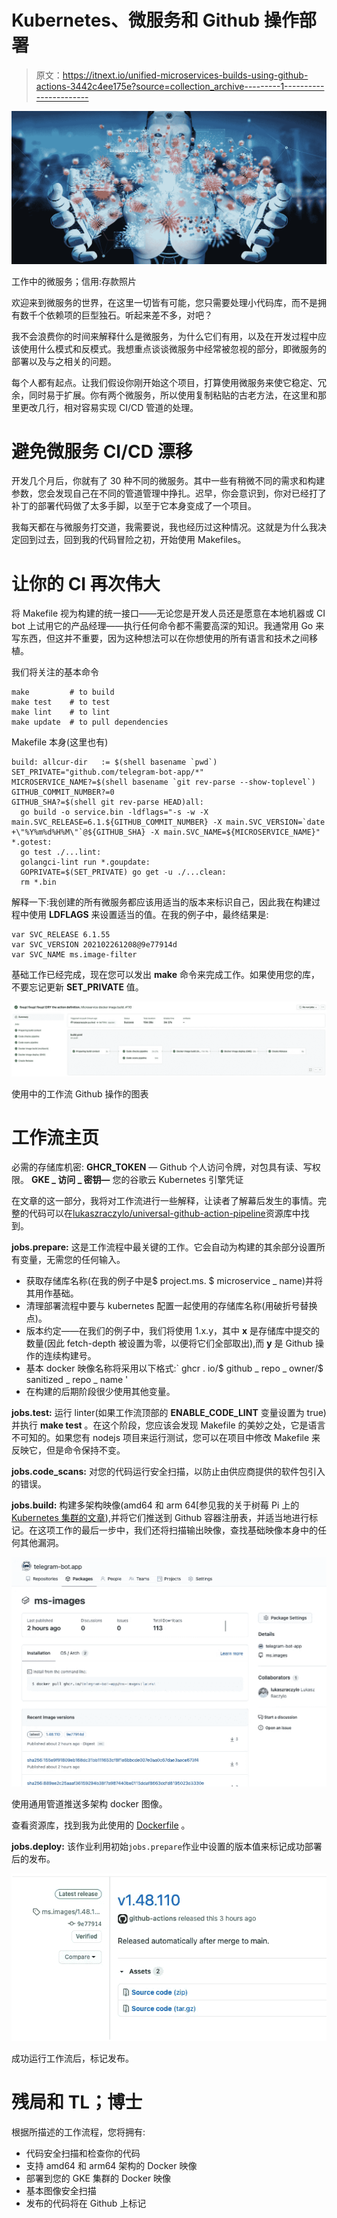 # Kubernetes、微服务和 Github 操作部署

> 原文：<https://itnext.io/unified-microservices-builds-using-github-actions-3442c4ee175e?source=collection_archive---------1----------------------->

![](img/d028ad0860759b3da685809a2f0987d3.png)

工作中的微服务；信用:存款照片

欢迎来到微服务的世界，在这里一切皆有可能，您只需要处理小代码库，而不是拥有数千个依赖项的巨型独石。听起来差不多，对吧？

我不会浪费你的时间来解释什么是微服务，为什么它们有用，以及在开发过程中应该使用什么模式和反模式。我想重点谈谈微服务中经常被忽视的部分，即微服务的部署以及与之相关的问题。

每个人都有起点。让我们假设你刚开始这个项目，打算使用微服务来使它稳定、冗余，同时易于扩展。你有两个微服务，所以使用复制粘贴的古老方法，在这里和那里更改几行，相对容易实现 CI/CD 管道的处理。

# 避免微服务 CI/CD 漂移

开发几个月后，你就有了 30 种不同的微服务。其中一些有稍微不同的需求和构建参数，您会发现自己在不同的管道管理中挣扎。迟早，你会意识到，你对已经打了补丁的部署代码做了太多手脚，以至于它本身变成了一个项目。

我每天都在与微服务打交道，我需要说，我也经历过这种情况。这就是为什么我决定回到过去，回到我的代码冒险之初，开始使用 Makefiles。

# 让你的 CI 再次伟大

将 Makefile 视为构建的统一接口——无论您是开发人员还是愿意在本地机器或 CI bot 上试用它的产品经理——执行任何命令都不需要高深的知识。我通常用 Go 来写东西，但这并不重要，因为这种想法可以在你想使用的所有语言和技术之间移植。

我们将关注的基本命令

```
make         # to build
make test    # to test
make lint    # to lint
make update  # to pull dependencies
```

Makefile 本身(这里也有)

```
build: allcur-dir   := $(shell basename `pwd`)
SET_PRIVATE="github.com/telegram-bot-app/*"
MICROSERVICE_NAME?=$(shell basename `git rev-parse --show-toplevel`)
GITHUB_COMMIT_NUMBER?=0
GITHUB_SHA?=$(shell git rev-parse HEAD)all:
  go build -o service.bin -ldflags="-s -w -X main.SVC_RELEASE=6.1.${GITHUB_COMMIT_NUMBER} -X main.SVC_VERSION=`date +\"%Y%m%d%H%M\"`@${GITHUB_SHA} -X main.SVC_NAME=${MICROSERVICE_NAME}" *.gotest:
  go test ./...lint:
  golangci-lint run *.goupdate:
  GOPRIVATE=$(SET_PRIVATE) go get -u ./...clean:
  rm *.bin
```

解释一下:我创建的所有微服务都应该用适当的版本来标识自己，因此我在构建过程中使用 **LDFLAGS** 来设置适当的值。在我的例子中，最终结果是:

```
var SVC_RELEASE 6.1.55
var SVC_VERSION 202102261208@9e77914d
var SVC_NAME ms.image-filter
```

基础工作已经完成，现在您可以发出 **make** 命令来完成工作。如果使用您的库，不要忘记更新 **SET_PRIVATE** 值。

![](img/ccb2221fcaf7e4725c2bf3a51158f812.png)

使用中的工作流 Github 操作的图表

# 工作流主页

必需的存储库机密:
**GHCR_TOKEN** — Github 个人访问令牌，对包具有读、写权限。
**GKE _ 访问 _ 密钥—** 您的谷歌云 Kubernetes 引擎凭证

在文章的这一部分，我将对工作流进行一些解释，让读者了解幕后发生的事情。完整的代码可以在[lukaszraczylo/universal-github-action-pipeline](https://github.com/lukaszraczylo/universal-github-action-pipeline/blob/main/workflow-push.yaml)资源库中找到。

**jobs.prepare:** 这是工作流程中最关键的工作。它会自动为构建的其余部分设置所有变量，无需您的任何输入。

*   获取存储库名称(在我的例子中是$ project.ms. $ microservice _ name)并将其用作基础。
*   清理部署流程中要与 kubernetes 配置一起使用的存储库名称(用破折号替换点)。
*   版本约定——在我们的例子中，我们将使用 1.x.y，其中 **x** 是存储库中提交的数量(因此 fetch-depth 被设置为零，以便将它们全部取出),而 **y** 是 Github 操作的连续构建号。
*   基本 docker 映像名称将采用以下格式:` ghcr . io/$ github _ repo _ owner/$ sanitized _ repo _ name '
*   在构建的后期阶段很少使用其他变量。

**jobs.test:** 运行 linter(如果工作流顶部的 **ENABLE_CODE_LINT** 变量设置为 true)并执行 **make test** 。在这个阶段，您应该会发现 Makefile 的美妙之处，它是语言不可知的。如果您有 nodejs 项目来运行测试，您可以在项目中修改 Makefile 来反映它，但是命令保持不变。

**jobs.code_scans:** 对您的代码运行安全扫描，以防止由供应商提供的软件包引入的错误。

**jobs.build:** 构建多架构映像(amd64 和 arm 64[参见我的关于树莓 Pi 上的 [Kubernetes 集群的文章](https://medium.com/swlh/building-your-home-raspberry-pi-kubernetes-cluster-14eeeb3c521e?source=post_stats_page-------------------------------------)),并将它们推送到 Github 容器注册表，并适当地进行标记。在这项工作的最后一步中，我们还将扫描输出映像，查找基础映像本身中的任何其他漏洞。

![](img/3e1ae001ce59eb4adbe3a90bceddcda8.png)

使用通用管道推送多架构 docker 图像。

查看资源库，找到我为此使用的 [Dockerfile](https://github.com/lukaszraczylo/universal-github-action-pipeline/blob/main/Dockerfile) 。

**jobs.deploy:** 该作业利用初始`jobs.prepare`作业中设置的版本值来标记成功部署后的发布。

![](img/f0677204fc7a2e4011026772e9f7c4c8.png)

成功运行工作流后，标记发布。

# **残局和 TL；博士**

根据所描述的工作流程，您将拥有:

*   代码安全扫描和检查你的代码
*   支持 amd64 和 arm64 架构的 Docker 映像
*   部署到您的 GKE 集群的 Docker 映像
*   基本图像安全扫描
*   发布的代码将在 Github 上标记
